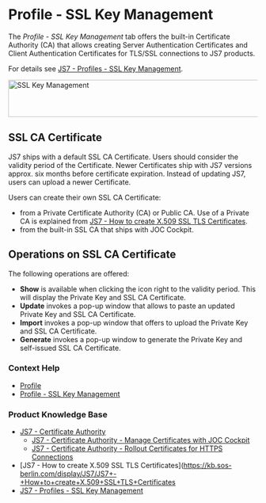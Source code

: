 # Profile - SSL Key Management

The *Profile - SSL Key Management* tab offers the built-in Certificate Authority (CA) that allows creating Server Authentication Certificates and Client Authentication Certificates for TLS/SSL connections to JS7 products.

For details see [JS7 - Profiles - SSL Key Management](https://kb.sos-berlin.com/display/JS7/JS7+-+Profiles+-+SSL+Key+Management).

<img src="assets/help-files/images/profile-ssl-key-management.png" alt="SSL Key Management" width="800" height="75" />

## SSL CA Certificate

JS7 ships with a default SSL CA Certificate. Users should consider the validity period of the Certificate. Newer Certificates ship with JS7 versions approx. six months before certificate expiration. Instead of updating JS7, users can upload a newer Certificate.

Users can create their own SSL CA Certificate:

- from a Private Certificate Authority (CA) or Public CA. Use of a Private CA is explained from [JS7 - How to create X.509 SSL TLS Certificates](https://kb.sos-berlin.com/display/JS7/JS7+-+How+to+create+X.509+SSL+TLS+Certificates).
- from the built-in SSL CA that ships with JOC Cockpit.

## Operations on SSL CA Certificate

The following operations are offered:

- **Show** is available when clicking the icon right to the validity period. This will display the Private Key and SSL CA Certificate.
- **Update** invokes a pop-up window that allows to paste an updated Private Key and SSL CA Certificate.
- **Import** invokes a pop-up window that offers to upload the Private Key and SSL CA Certificate.
- **Generate** invokes a pop-up window to generate the Private Key and self-issued SSL CA Certificate.

### Context Help

- [Profile](/profile)
- [Profile - SSL Key Management](/profile-ssl-key-management)

### Product Knowledge Base

- [JS7 - Certificate Authority](https://kb.sos-berlin.com/display/JS7/JS7+-+Certificate+Authority)
  - [JS7 - Certificate Authority - Manage Certificates with JOC Cockpit](https://kb.sos-berlin.com/display/JS7/JS7+-+Certificate+Authority+-+Manage+Certificates+with+JOC+Cockpit)
  - [JS7 - Certificate Authority - Rollout Certificates for HTTPS Connections](https://kb.sos-berlin.com/display/JS7/JS7+-+Certificate+Authority+-+Rollout+Certificates+for+HTTPS+Connections)
- [JS7 - How to create X.509 SSL TLS Certificates](https://kb.sos-berlin.com/display/JS7/JS7+-+How+to+create+X.509+SSL+TLS+Certificates
- [JS7 - Profiles - SSL Key Management](https://kb.sos-berlin.com/display/JS7/JS7+-+Profiles+-+SSL+Key+Management)
